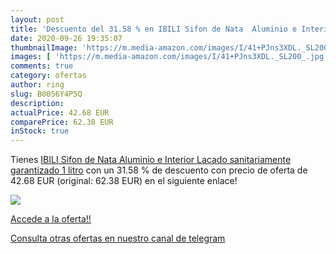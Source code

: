 ```yaml
---
layout: post
title: 'Descuento del 31.58 % en IBILI Sifon de Nata  Aluminio e Interior'
date: 2020-09-26 19:35:07
thumbnailImage: 'https://m.media-amazon.com/images/I/41+PJns3XDL._SL200_.jpg'
images: [ 'https://m.media-amazon.com/images/I/41+PJns3XDL._SL200_.jpg' ]
comments: true
category: ofertas
author: ring
slug: B0056Y4P5Q
description:
actualPrice: 42.68 EUR
comparePrice: 62.38 EUR
inStock: true
---
```


Tienes [IBILI Sifon de Nata  Aluminio e Interior Lacado sanitariamente garantizado  1 litro](https://www.amazon.com/dp/B0056Y4P5Q/?tag=redken08-20) con un 31.58 % de descuento con precio de oferta de 42.68 EUR (original: 62.38 EUR) en el siguiente enlace!

[![](https://m.media-amazon.com/images/I/41+PJns3XDL._SL200_.jpg)](https://www.amazon.com/dp/B0056Y4P5Q/?tag=redken08-20)

[Accede a la oferta!!](https://www.amazon.com/dp/B0056Y4P5Q/?tag=redken08-20)

[Consulta otras ofertas en nuestro canal de telegram](https://t.me/s/ofertas25)
